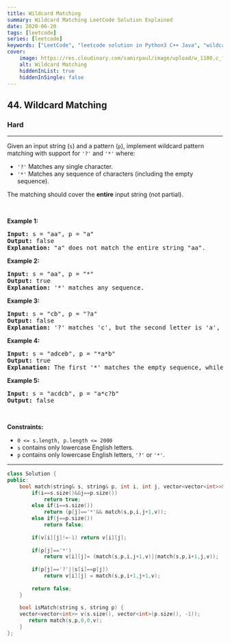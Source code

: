 ```yaml
---
title: Wildcard Matching
summary: Wildcard Matching LeetCode Solution Explained
date: 2020-06-20
tags: [leetcode]
series: [leetcode]
keywords: ["LeetCode", "leetcode solution in Python3 C++ Java", "wildcard-matching LeetCode Solution Explained"]
cover:
    image: https://res.cloudinary.com/samirpaul/image/upload/w_1100,c_fit,co_rgb:FFFFFF,l_text:Arial_75_bold:Wildcard Matching - Solution Explained/problem-solving.webp
    alt: Wildcard Matching
    hiddenInList: true
    hiddenInSingle: false
---
```



<h2>44. Wildcard Matching</h2><h3>Hard</h3><hr><div><p>Given an input string (<code>s</code>) and a pattern (<code>p</code>), implement wildcard pattern matching with support for <code>'?'</code> and <code>'*'</code> where:</p>

<ul>
	<li><code>'?'</code> Matches any single character.</li>
	<li><code>'*'</code> Matches any sequence of characters (including the empty sequence).</li>
</ul>

<p>The matching should cover the <strong>entire</strong> input string (not partial).</p>

<p>&nbsp;</p>
<p><strong>Example 1:</strong></p>

<pre><strong>Input:</strong> s = "aa", p = "a"
<strong>Output:</strong> false
<strong>Explanation:</strong> "a" does not match the entire string "aa".
</pre>

<p><strong>Example 2:</strong></p>

<pre><strong>Input:</strong> s = "aa", p = "*"
<strong>Output:</strong> true
<strong>Explanation:</strong>&nbsp;'*' matches any sequence.
</pre>

<p><strong>Example 3:</strong></p>

<pre><strong>Input:</strong> s = "cb", p = "?a"
<strong>Output:</strong> false
<strong>Explanation:</strong>&nbsp;'?' matches 'c', but the second letter is 'a', which does not match 'b'.
</pre>

<p><strong>Example 4:</strong></p>

<pre><strong>Input:</strong> s = "adceb", p = "*a*b"
<strong>Output:</strong> true
<strong>Explanation:</strong>&nbsp;The first '*' matches the empty sequence, while the second '*' matches the substring "dce".
</pre>

<p><strong>Example 5:</strong></p>

<pre><strong>Input:</strong> s = "acdcb", p = "a*c?b"
<strong>Output:</strong> false
</pre>

<p>&nbsp;</p>
<p><strong>Constraints:</strong></p>

<ul>
	<li><code>0 &lt;= s.length, p.length &lt;= 2000</code></li>
	<li><code>s</code> contains only lowercase English letters.</li>
	<li><code>p</code> contains only lowercase English letters, <code>'?'</code> or <code>'*'</code>.</li>
</ul>
</div>

---




```cpp
class Solution {
public:
    bool match(string& s, string& p, int i, int j, vector<vector<int>>& v){
        if(i==s.size()&&j==p.size())
            return true;
        else if(i==s.size()) 
            return (p[j]=='*'&& match(s,p,i,j+1,v));
        else if(j==p.size())
            return false;
        
        if(v[i][j]!=-1) return v[i][j];
        
        if(p[j]=='*')
            return v[i][j]= (match(s,p,i,j+1,v)||match(s,p,i+1,j,v));
        
        if(p[j]=='?'||s[i]==p[j])
            return v[i][j] = match(s,p,i+1,j+1,v);
        
        return false;
    }
    
    bool isMatch(string s, string p) {
    vector<vector<int>> v(s.size(), vector<int>(p.size(), -1));  
       return match(s,p,0,0,v);
    }
};
```
